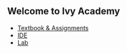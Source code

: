 ## Welcome to Ivy Academy

- [Textbook & Assignments](http://cs.ivy.academy)
- [IDE](http://ide.ivy.academy)
- [Lab](http://lab.ivy.academy)

